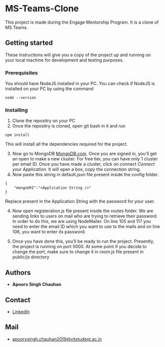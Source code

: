 # MS-Teams-Clone
This project is made during the Engage Mentorship Program. It is a clone of MS Teams.

## Getting started

These instructions will give you a copy of the project up and running on your local machine for development and testing purposes. 

### Prerequisites

You should have NodeJS installed in your PC. You can check if NodeJS is installed on your PC by using the command
```
node --version
```

### Installing

1. Clone the repositry on your PC 
2. Once the repositry is cloned, open git bash in it and run
```
npm install
```
This will install all the dependencies required for the project.

3. Now go to MongoDB [MongoDB.com](http://mongodb.com/). Once you are signed in, you'll get an open to make a new cluster. For free tier, you can have only 1 cluster per email ID.
Once you have made a cluster, click on connect *Connect your Application*. It will open a box, copy the connection string.
4. Now paste this string in default.json file present inside the config folder.
```
{
    "mongoURI":"<Application String />"
}
```
Replace <password> present in the Application String with the password for your user. 

4. Now open registeration.js file present inside the routes folder. We are sending links to users on mail who are trying to retrieve their password. In order to do this,
we are using NodeMailer. On line 105 and 117 you need to enter the email ID which you want to use to the mails and on line 106, you want to enter its password.

5. Once you have done this, you'll be ready to run the project. Presently, the project is running on port 5000. At some point if you decide to change the port, make sure 
to change it in room.js file present in public/js directory

## Authors
- **Apoorv Singh Chauhan**

## Contact
- [LinkedIn](https://www.linkedin.com/in/apoorv-singh-chauhan-b82ba91a0/)

## Mail
- apoorvsingh.chauhan2019@vitstudent.ac.in

